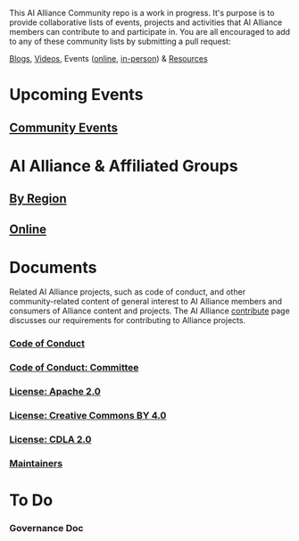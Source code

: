 This AI Alliance Community repo is a work in progress. It's purpose is to provide collaborative lists of events, projects and activities that AI Alliance members can contribute to and participate in. You are all encouraged to add to any of these community lists by submitting a pull request:

[Blogs](/blog/readme.md), [Videos](/videos/readme.md), Events ([online](), [in-person](/events/2025/readme.md)) & [Resources](/resources/readme.md)

# Upcoming Events 

## [Community Events](https://github.com/The-AI-Alliance/community/blob/main/events/readme.md)

# AI Alliance & Affiliated Groups
## [By Region](https://github.com/The-AI-Alliance/community/blob/main/groups/regional.md)
## [Online](https://github.com/The-AI-Alliance/community/blob/main/online/office-hours.md)

# Documents
Related AI Alliance projects, such as code of conduct, and other community-related content of general interest to AI Alliance members and consumers of Alliance content and projects. The AI Alliance [contribute](https://thealliance.ai/contribute) page discusses our requirements for contributing to Alliance projects. 
### [Code of Conduct](https://github.com/The-AI-Alliance/community/blob/main/CODE_OF_CONDUCT.md)
### [Code of Conduct: Committee](https://github.com/The-AI-Alliance/community/blob/main/CODE_OF_CONDUCT_COMMITTEE.md)
### [License: Apache 2.0](https://github.com/The-AI-Alliance/community/blob/main/LICENSE.Apache-2.0)
### [License: Creative Commons BY 4.0](https://github.com/The-AI-Alliance/community/blob/main/LICENSE.CC-BY-4.0)
### [License: CDLA 2.0](https://github.com/The-AI-Alliance/community/blob/main/LICENSE.CDLA-2.0)
### [Maintainers](https://github.com/The-AI-Alliance/community/blob/main/MAINTAINERS.md)

# To Do
### Governance Doc
